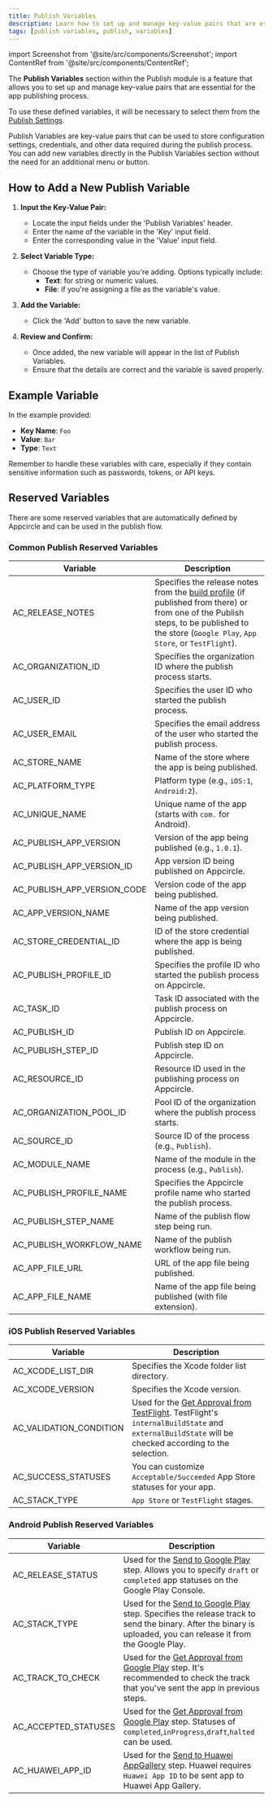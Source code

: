 ```yaml
---
title: Publish Variables
description: Learn how to set up and manage key-value pairs that are essential for the app publishing process in Appcircle
tags: [publish variables, publish, variables]
---
```


import Screenshot from '@site/src/components/Screenshot';
import ContentRef from '@site/src/components/ContentRef';

The **Publish Variables** section within the Publish module is a feature that allows you to set up and manage key-value pairs that are essential for the app publishing process.

<Screenshot url='https://cdn.appcircle.io/docs/assets/publish-variables.png' />

To use these defined variables, it will be necessary to select them from the [Publish Settings](/publish-module/publish-settings/).

Publish Variables are key-value pairs that can be used to store configuration settings, credentials, and other data required during the publish process. You can add new variables directly in the Publish Variables section without the need for an additional menu or button.

## How to Add a New Publish Variable

1. **Input the Key-Value Pair:**

   - Locate the input fields under the 'Publish Variables' header.
   - Enter the name of the variable in the 'Key' input field.
   - Enter the corresponding value in the 'Value' input field.

2. **Select Variable Type:**

   - Choose the type of variable you're adding. Options typically include:
     - **Text**: for string or numeric values.
     - **File**: if you're assigning a file as the variable's value.

3. **Add the Variable:**

   - Click the 'Add' button to save the new variable.

4. **Review and Confirm:**
   - Once added, the new variable will appear in the list of Publish Variables.
   - Ensure that the details are correct and the variable is saved properly.

## Example Variable

In the example provided:

- **Key Name**: `Foo`
- **Value**: `Bar`
- **Type**: `Text`

Remember to handle these variables with care, especially if they contain sensitive information such as passwords, tokens, or API keys.

## Reserved Variables

There are some reserved variables that are automatically defined by Appcircle and can be used in the publish flow.

### Common Publish Reserved Variables

| Variable                | Description                                                                                          |
| ----------------------- | ---------------------------------------------------------------------------------------------------- |
| AC_RELEASE_NOTES        | Specifies the release notes from the [build profile](https://docs.appcircle.io/build) (if published from there) or from one of the Publish steps, to be published to the store (`Google Play`, `App Store`, or `TestFlight`). |
| AC_ORGANIZATION_ID      | Specifies the organization ID where the publish process starts.                                       |
| AC_USER_ID              | Specifies the user ID who started the publish process.                                                |
| AC_USER_EMAIL           | Specifies the email address of the user who started the publish process.                              |
| AC_STORE_NAME           | Name of the store where the app is being published.                                                   |
| AC_PLATFORM_TYPE        | Platform type (e.g., `iOS:1`, `Android:2`).                                                           |
| AC_UNIQUE_NAME          | Unique name of the app (starts with `com.` for Android).                                              |
| AC_PUBLISH_APP_VERSION  | Version of the app being published (e.g., `1.0.1`).                                                   |
| AC_PUBLISH_APP_VERSION_ID | App version ID being published on Appcircle.                                                        |
| AC_PUBLISH_APP_VERSION_CODE | Version code of the app being published.                                                          |
| AC_APP_VERSION_NAME     | Name of the app version being published.                                                              |
| AC_STORE_CREDENTIAL_ID  | ID of the store credential where the app is being published.                                          |
| AC_PUBLISH_PROFILE_ID   | Specifies the profile ID who started the publish process on Appcircle.                                |
| AC_TASK_ID              | Task ID associated with the publish process on Appcircle.                                             |
| AC_PUBLISH_ID           | Publish ID on Appcircle.                                                                              |
| AC_PUBLISH_STEP_ID      | Publish step ID on Appcircle.                                                                         |
| AC_RESOURCE_ID          | Resource ID used in the publishing process on Appcircle.                                              |
| AC_ORGANIZATION_POOL_ID | Pool ID of the organization where the publish process starts.                                         |
| AC_SOURCE_ID            | Source ID of the process (e.g., `Publish`).                                                           |
| AC_MODULE_NAME          | Name of the module in the process (e.g., `Publish`).                                                  |
| AC_PUBLISH_PROFILE_NAME | Specifies the Appcircle profile name who started the publish process.                                 |
| AC_PUBLISH_STEP_NAME    | Name of the publish flow step being run.                                                              |
| AC_PUBLISH_WORKFLOW_NAME | Name of the publish workflow being run.                                                              |
| AC_APP_FILE_URL         | URL of the app file being published.                                                                  |
| AC_APP_FILE_NAME        | Name of the app file being published (with file extension).                                           |

### iOS Publish Reserved Variables

| Variable                | Description                                                                                           |
| ----------------------- | ----------------------------------------------------------------------------------------------------- |
| AC_XCODE_LIST_DIR       | Specifies the Xcode folder list directory.                                                            |
| AC_XCODE_VERSION        | Specifies the Xcode version.                                                                          |
| AC_VALIDATION_CONDITION | Used for the [Get Approval from TestFlight](https://docs.appcircle.io/publish-integrations/ios-publish-integrations/approval-test-flight). TestFlight's `internalBuildState` and `externalBuildState` will be checked according to the selection. |
| AC_SUCCESS_STATUSES     | You can customize `Acceptable/Succeeded` App Store statuses for your app.                             |
| AC_STACK_TYPE           | `App Store` or `TestFlight` stages.                                                                   |

### Android Publish Reserved Variables

| Variable                | Description                                                                                                                        |
| ----------------------- | ---------------------------------------------------------------------------------------------------------------------------------- |
| AC_RELEASE_STATUS       | Used for the [Send to Google Play](https://docs.appcircle.io/publish-integrations/android-publish-integrations/publish-to-google-play) step. Allows you to specify `draft` or `completed` app statuses on the Google Play Console. |
| AC_STACK_TYPE           | Used for the [Send to Google Play](https://docs.appcircle.io/publish-integrations/android-publish-integrations/publish-to-google-play) step. Specifies the release track to send the binary. After the binary is uploaded, you can release it from the Google Play. |
| AC_TRACK_TO_CHECK       | Used for the [Get Approval from Google Play](https://docs.appcircle.io/publish-integrations/android-publish-integrations/get-approval-from-google-play) step. It's recommended to check the track that you've sent the app in previous steps.                                                    |
| AC_ACCEPTED_STATUSES    | Used for the [Get Approval from Google Play](https://docs.appcircle.io/publish-integrations/android-publish-integrations/get-approval-from-google-play) step. Statuses of `completed`,`inProgress`,`draft`,`halted` can be used.                                                                 |
| AC_HUAWEI_APP_ID        | Used for the [Send to Huawei AppGallery](https://docs.appcircle.io/publish-integrations/android-publish-integrations/publish-to-huawei-appgallery) step. Huawei requires `Huawei App ID` to be sent app to Huawei App Gallery.                                                              |

